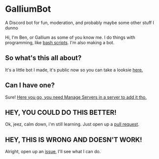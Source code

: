 # GalliumBot
A Discord bot for fun, moderation, and probably maybe some other stuff I dunno

Hi, I'm Ben, or Gallium as some of you know me. I do things with programming, like [bash scripts](https://github.com/benzarr410/command-line-fun). I'm also making a bot.

## So what's this all about?
It's a little bot I made, it's public now so you can take a looksie [here.](https://bots.discord.pw/bots/315834856095481856)
## Can I have one?
Sure! [Here you go, you need Manage Servers in a server to add it tho.](https://discordapp.com/oauth2/authorize?permissions=355392&scope=bot&client_id=315834856095481856)
## HEY, YOU COULD DO THIS BETTER!
Ok, jeez, calm down, i'm still learning. Just open up a [pull request](https://github.com/benzarr410/GalliumBot/pulls).
## HEY, THIS IS WRONG AND DOESN'T WORK!
Alright, open up an [issue](https://github.com/benzarr410/GalliumBot/issues), I'll see what I can do.
